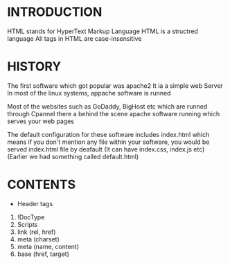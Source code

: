# INTRODUCTION 
HTML stands for HyperText Markup Language
HTML is a structred language
All tags in HTML are case-insensitive

# HISTORY
The first software which got popular was apache2
It ia a simple web Server 
In most of the linux systems, appache software is runned 

Most of the websites such as GoDaddy, BigHost etc which are runned through Cpannel
there a behind the scene apache software running which serves your web pages 

The default configuration for these software includes index.html 
which means if you don't mention any file within your software, you would be served index.html file by deafault 
(It can have index.css, index.js etc)
(Earlier we had something called default.html)

# CONTENTS 
- Header tags 
1. !DocType
2. Scripts
3. link (rel, href)
4. meta (charset)
5. meta (name, content)
6. base (href, target)


